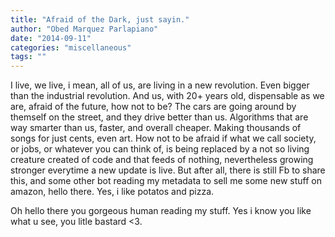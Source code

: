 ```yaml
---
title: "Afraid of the Dark, just sayin."
author: "Obed Marquez Parlapiano"
date: "2014-09-11"
categories: "miscellaneous"
tags: ""
---
```


I live, we live, i mean, all of us, are living in a new revolution. Even bigger than the industrial revolution. And us, with 20+ years old, dispensable as we are, afraid of the future, how not to be? The cars are going around by themself on the street, and they drive better than us. Algorithms that are way smarter than us, faster, and overall cheaper. Making thousands of songs for just cents, even art. How not to be afraid if what we call society, or jobs, or whatever you can think of, is being replaced by a not so living creature created of code and that feeds of nothing, nevertheless growing stronger everytime a new update is live. But after all, there is still Fb to share this, and some other bot reading my metadata to sell me some new stuff on amazon, hello there. Yes, i like potatos and pizza.

Oh hello there you gorgeous human reading my stuff. Yes i know you like what u see, you litle bastard <3.
